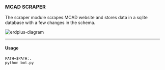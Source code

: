 ### MCAD SCRAPER 

The scraper module scrapes MCAD website and stores data in a sqlite database with a few changes in the schema.

![erdplus-diagram](https://cloud.githubusercontent.com/assets/6378532/23210048/deb6fdaa-f921-11e6-880c-c5998bfd7773.png)


----
#### Usage

    PATH=$PATH:.
    python bot.py